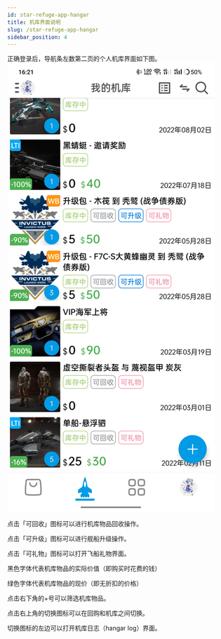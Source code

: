 ```yaml
---
id: star-refuge-app-hangar
title: 机库界面说明
slug: /star-refuge-app-hangar
sidebar_position: 4
---
```

正确登录后，导航条左数第二页的个人机库界面如下图。
![](img/hangar_info.jpg)

点击「可回收」图标可以进行机库物品回收操作。

点击「可升级」图标可以进行舰船升级操作。

点击「可礼物」图标可以打开飞船礼物界面。


黑色字体代表机库物品的实际价值（即购买时花费的钱）

绿色字体代表机库物品的现价（即无折扣的价格）


点击右下角的+号可以筛选机库物品。

点击右上角的切换图标可以在回购和机库之间切换。

切换图标的左边可以打开机库日志（hangar log）界面。


